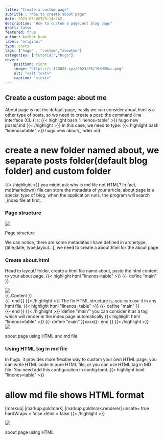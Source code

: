 ```yaml
---
title: "Create a custom page"
subTitle : "how to create about page"
date: 2023-03-08T23:14:26Z
description: "How to custom a page,not blog page"
draft: false
featured: true
author: Author Name
label: "original"
type: posts
tags: ["hugo" , "custom","aboutme"]
categories: ["tutorial","hugo"]
cover:
    position: right
    image: "https://i.328888.xyz/2023/03/19/M35aa.png"
    alt: "<alt text>"
    caption: "<text>"
---
```

## Create a custom page: about me 
About page is not the default page, easily we can consider about.html is a other type of posts, so we need to create a post: the  command-line interface (CLI) is:
{{< highlight bash "linenos=table" >}}
hugo new posts/<post-name>.md
{{< /highlight >}}
in this case, we need to type:
{{< highlight bash "linenos=table" >}}
hugo new about/_index.md

# create a new folder named about, we separate posts folder(default blog folder) and custom folder

{{< /highlight >}} 
you might ask why is md file not HTML? In fact, md(markdown) file can store the metadata of your article, about page is a special type of blog. when the application runs, the program will search _index file at first. 
### Page structure 

<div class="polaroid">
<a
        data-fancybox="gallery"
        data-src="https://s1.ax1x.com/2023/03/16/pp82nwF.png">
      <img src="https://s1.ax1x.com/2023/03/16/pp82nwF.png"/>
  </a>
  <div class="container">
    <p>Page structure </p>
  </div>
</div>


We can notice, there are some metadatas I have defined in archetype, [title,date, type,layout...], we need to create a about.html for the about page. 


### Create about.html
Head to layout/ folder, create a html file name about, paste the html content to your about page.
{{< highlight html "linenos=table" >}}
{{- define "main" }}
<section class="s:mt-10">
    <div class="container">
      <div class="flex flex-col sm:flex-row gap-8 sm:my-14">          
      <!-- Photo -->
       <div class="sm:w-2/5 sm:mt-10">
        <img src="{{ $.Site.Params.aboutImage }}">
      </div>
        <div class="w-full sm:w-3/5 sm:mt-10">
          <!-- Content -->
          {{ .Content }}
        </div>
      </div>
      </div>
  </section>
{{- end }}
<!-- .Content is the hugo syntax, load the content you write in md file -->
{{< /highlight >}}
The fix HTML structure is, you can use it in any html file.
{{< highlight html "linenos=table" >}}
{{- define "main" }}
<section class="s:mt-10">
    <div class="container">
      <div class="flex flex-col sm:flex-row gap-8 sm:my-14">
          <!--  add you html content or md content -->
      </div>
  </section>
{{- end }}
{{< /highlight >}}
’define "main"‘ you can consider it as a tag which will render in the index page automatically
{{< highlight html "linenos=table" >}}
{{- define "main" }}xxxx{{- end }}
{{< /highlight >}}
<div class="polaroid">
<a
        data-fancybox="gallery"
        data-src="https://i.328888.xyz/2023/03/18/M83wF.png">
      <img src="https://i.328888.xyz/2023/03/18/M83wF.png"/>
  </a>
  <div class="container">
    <p>about page using HTML and md file</p>
  </div>
</div>


### Using HTML tag in md file
In hugo, it provides more flexible way to custom your own HTML page, you can write HTML code in pure HTML file, or you can use HTML tag in MD file. You need add this configuration in config.toml.
{{< highlight toml "linenos=table" >}}
# allow md file shows HTML format
[markup]
  [markup.goldmark]
    [markup.goldmark.renderer]
      unsafe= true
      hardWraps = false
      xhtml = false
{{< /highlight >}}

<div class="polaroid">
<a
        data-fancybox="gallery"
        data-src="https://i.328888.xyz/2023/03/19/M3JDp.png">
      <img src="https://i.328888.xyz/2023/03/19/M3JDp.png"/>
  </a>
  <div class="container">
    <p>about page using HTML</p>
  </div>
</div>
